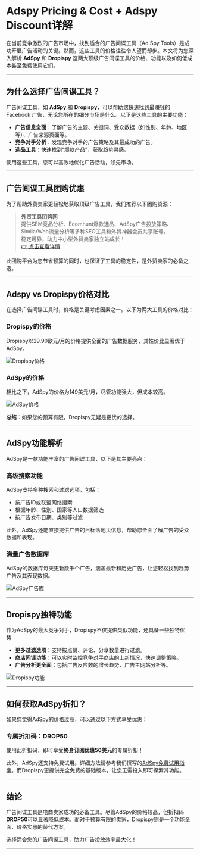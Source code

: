 # Adspy Pricing & Cost + Adspy Discount详解

在当前竞争激烈的广告市场中，找到适合的广告间谍工具（Ad Spy Tools）是成功开展广告活动的关键。然而，这些工具的价格往往令人望而却步。本文将为您深入解析 **AdSpy** 和 **Dropispy** 这两大顶级广告间谍工具的价格、功能以及如何低成本甚至免费使用它们。

---

## 为什么选择广告间谍工具？

广告间谍工具，如 **AdSpy** 和 **Dropispy**，可以帮助您快速找到最赚钱的 Facebook 广告，无论您所在的细分市场是什么。以下是这些工具的主要功能：

- **广告信息全面**：了解广告的主题、关键词、受众数据（如性别、年龄、地区等）、广告来源页面等。
- **竞争对手分析**：发现竞争对手的广告策略及其最成功的广告。
- **选品工具**：快速找到“爆款产品”，获取趋势灵感。

使用这些工具，您可以高效地优化广告活动，领先市场。

---

## 广告间谍工具团购优惠

为了帮助外贸卖家更轻松地获取顶级广告工具，我们推荐以下团购资源：

> **外贸工具团购网**  
> 提供SEM竞品分析、Ecomhunt爆款选品、AdSpy广告投放策略、SimilarWeb流量分析等多种SEO工具和外贸神器会员共享账号。  
> 稳定可靠，助力中小型外贸卖家独立站成长！  
> [👉 点击查看详情](https://bit.ly/waimao518)

此团购平台为您节省预算的同时，也保证了工具的稳定性，是外贸卖家的必备之选。

---

## Adspy vs Dropispy价格对比

在选择广告间谍工具时，价格是关键考虑因素之一。以下为两大工具的价格对比：

### Dropispy的价格
Dropispy以29.90欧元/月的价格提供全面的广告数据服务，其性价比显著优于AdSpy。

![Dropispy价格](https://dropispy.com/wp-content/uploads/2022/06/image10-1024x473.jpg)

### AdSpy的价格
相比之下，AdSpy的价格为149美元/月，尽管功能强大，但成本较高。

![AdSpy价格](https://dropispy.com/wp-content/uploads/2021/12/Price-Adsy-1024x388.jpg)

**总结**：如果您的预算有限，Dropispy无疑是更优的选择。

---

## AdSpy功能解析

AdSpy是一款功能丰富的广告间谍工具，以下是其主要亮点：

### 高级搜索功能
AdSpy支持多种搜索和过滤选项，包括：

- 按广告ID或联盟网络搜索
- 根据年龄、性别、国家等人口数据筛选
- 按广告发布日期、类别等过滤

此外，AdSpy还能直接提供广告的目标落地页信息，帮助您全面了解广告的受众数据和表现。

### 海量广告数据库
AdSpy的数据库每天更新数千个广告，涵盖最新和历史广告，让您轻松找到趋势广告及其表现数据。

![AdSpy广告库](https://dropispy.com/wp-content/uploads/2022/02/Adspy-ads-volume-5-1024x474.jpg)

---

## Dropispy独特功能

作为AdSpy的最大竞争对手，Dropispy不仅提供类似功能，还具备一些独特优势：

- **更多过滤选项**：支持按点赞、评论、分享数量进行过滤。
- **商店间谍功能**：可以实时监控竞争对手商店的上新情况，快速调整策略。
- **广告分析更全面**：包括广告反应数的增长趋势、广告主网站分析等。

![Dropispy功能](https://dropispy.com/wp-content/uploads/2022/01/dropispy-Ads-volume-1024x474.jpg)

---

## 如何获取AdSpy折扣？

如果您觉得AdSpy的价格过高，可以通过以下方式享受优惠：

### 专属折扣码：**DROP50**
使用此折扣码，即可享受**终身订阅优惠50美元**的专属折扣！

此外，AdSpy还支持免费试用。详细方法请参考我们撰写的[AdSpy免费试用指南](https://dropispy.com/fr/adspy-essai-gratuit-le-guide-ultime-pour-en-beneficier/)。而Dropispy更提供完全免费的基础版本，让您无需投入即可探索其功能。

---

## 结论

广告间谍工具是电商卖家成功的必备工具。尽管AdSpy的价格较高，但折扣码**DROP50**可以显著降低成本。而对于预算有限的卖家，Dropispy则是一个功能全面、价格实惠的替代方案。

选择适合您的广告间谍工具，助力广告投放效率最大化！

---
